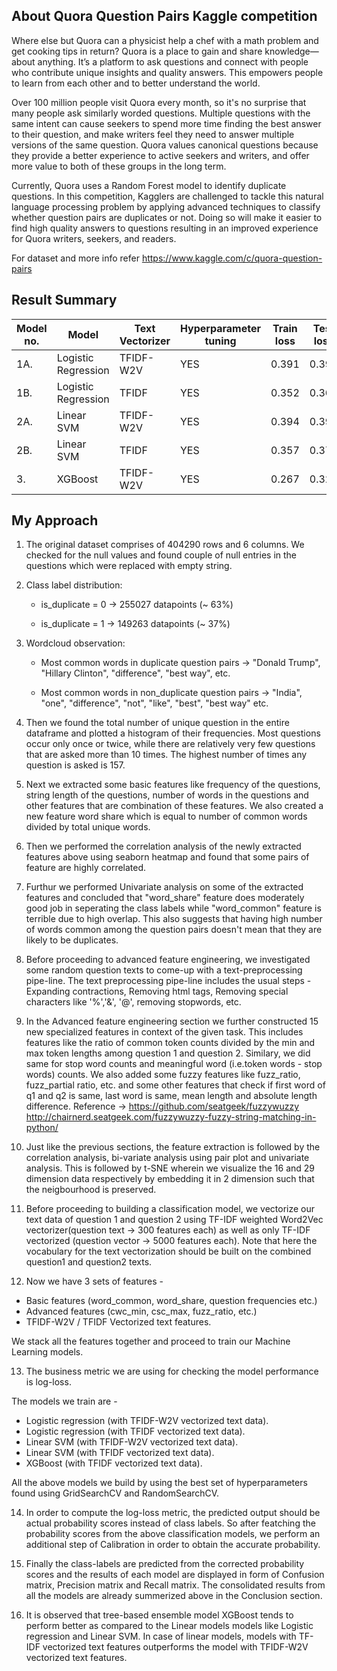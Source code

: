 ## About Quora Question Pairs Kaggle competition

Where else but Quora can a physicist help a chef with a math problem and get cooking tips in return? Quora is a place to gain and share knowledge—about anything. It’s a platform to ask questions and connect with people who contribute unique insights and quality answers. This empowers people to learn from each other and to better understand the world.

Over 100 million people visit Quora every month, so it's no surprise that many people ask similarly worded questions. Multiple questions with the same intent can cause seekers to spend more time finding the best answer to their question, and make writers feel they need to answer multiple versions of the same question. Quora values canonical questions because they provide a better experience to active seekers and writers, and offer more value to both of these groups in the long term.

Currently, Quora uses a Random Forest model to identify duplicate questions. In this competition, Kagglers are challenged to tackle this natural language processing problem by applying advanced techniques to classify whether question pairs are duplicates or not. Doing so will make it easier to find high quality answers to questions resulting in an improved experience for Quora writers, seekers, and readers.

For dataset and more info refer https://www.kaggle.com/c/quora-question-pairs

## Result Summary

| Model no. |        Model        | Text Vectorizer | Hyperparameter tuning | Train loss | Test loss | Accuracy % |
|-----------|---------------------|------------|-----------------------|-----------|------------|------------|
|    1A.    | Logistic Regression | TFIDF-W2V  |          YES          |   0.391   |   0.393    | 80.28
|    1B.    | Logistic Regression |   TFIDF    |          YES          |   0.352   |   0.367    | 82.09
|    2A.    |      Linear SVM     | TFIDF-W2V  |          YES          |   0.394   |   0.393    | 80.41
|    2B.    |      Linear SVM     |   TFIDF    |          YES          |   0.357   |   0.372    | 81.82
|     3.    |       XGBoost       | TFIDF-W2V  |          YES          |   0.267   |   0.321    | 85.18

## My Approach 

1. The original dataset comprises of 404290 rows and 6 columns. We checked for the null values and found couple of null entries in the questions which were replaced with empty string.

2. Class label distribution:
   * is_duplicate = 0  ->  255027 datapoints (~ 63%)

   * is_duplicate = 1  ->  149263 datapoints (~ 37%)

3. Wordcloud observation:
   * Most common words in duplicate question pairs  ->  "Donald Trump", "Hillary Clinton", "difference", "best way", etc.

   * Most common words in non_duplicate question pairs  ->  "India", "one", "difference", "not", "like", "best", "best way" etc. 

4. Then we found the total number of unique question in the entire dataframe and plotted a histogram of their frequencies. Most questions occur only once or twice, while there are relatively very few questions that are asked more than 10 times. The highest number of times any question is asked is 157. 

5. Next we extracted some basic features like frequency of the questions, string length of the questions, number of words in the questions and other features that are combination of these features. We also created a new feature word share which is equal to number of common words divided by total unique words. 

6. Then we performed the correlation analysis of the newly extracted features above using seaborn heatmap and found that some pairs of feature are highly correlated.

7. Furthur we performed Univariate analysis on some of the extracted features and concluded that "word_share" feature does moderately good job in seperating the class labels while "word_common" feature is terrible due to high overlap. This also suggests that having high number of words common among the question pairs doesn't mean that they are likely to be duplicates. 

8. Before proceeding to advanced feature engineering, we investigated some random question texts to come-up with a text-preprocessing pipe-line. The text preprocessing pipe-line includes the usual steps - Expanding contractions, Removing html tags, Removing special characters like '%','&', '@', removing stopwords, etc.

9. In the Advanced feature engineering section we further constructed 15 new specialized features in context of the given task. This includes features like the ratio of common token counts divided by the min and max token lengths among question 1 and question 2. Similary, we did same for stop word counts and meaningful word (i.e.token words - stop words) counts. We also added some fuzzy features like fuzz_ratio, fuzz_partial ratio, etc. and some other features that check if first word of q1 and q2 is same, last word is same, mean length and absolute length difference. 
Reference -> https://github.com/seatgeek/fuzzywuzzy
http://chairnerd.seatgeek.com/fuzzywuzzy-fuzzy-string-matching-in-python/

10. Just like the previous sections, the feature extraction is followed by the correlation analysis, bi-variate analysis using pair plot and univariate analysis. This is followed by t-SNE wherein we visualize the 16 and 29 dimension data respectively by embedding it in 2 dimension such that the neigbourhood is preserved. 

11. Before proceeding to building a classification model, we vectorize our text data of question 1 and question 2 using TF-IDF weighted Word2Vec vectorizer(question text -> 300 features each) as well as only TF-IDF vectorized (question vector -> 5000 features each). Note that here the vocabulary for the text vectorization should be built on the combined question1 and question2 texts.

12. Now we have 3 sets of features - 
   * Basic features (word_common, word_share, question frequencies etc.)
   * Advanced features (cwc_min, csc_max, fuzz_ratio, etc.)
   * TFIDF-W2V / TFIDF Vectorized text features. 

  We stack all the features together and proceed to train our Machine Learning models. 

13. The business metric we are using for checking the model performance is log-loss. 

  The models we train are - 
   * Logistic regression (with TFIDF-W2V vectorized text data).
   * Logistic regression (with TFIDF vectorized text data).
   * Linear SVM (with TFIDF-W2V vectorized text data).
   * Linear SVM (with TFIDF vectorized text data).
   * XGBoost (with TFIDF vectorized text data).

  All the above models we build by using the best set of hyperparameters found using GridSearchCV and RandomSearchCV.

14. In order to compute the log-loss metric, the predicted output should be actual probability scores instead of class labels. So after featching the probability scores from the above classification models, we perform an additional step of Calibration in order to obtain the accurate probability. 

15. Finally the class-labels are predicted from the corrected probability scores and the results of each model are displayed in form of Confusion matrix, Precision matrix and Recall matrix. The consolidated results from all the models are already summerized above in the Conclusion section. 

16. It is observed that tree-based ensemble model XGBoost tends to perform better as compared to the Linear models models like Logistic regression and Linear SVM. In case of linear models, models with TF-IDF vectorized text features outperforms the model with TFIDF-W2V vectorized text features. 
